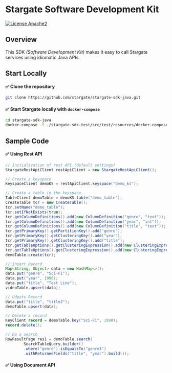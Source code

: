 # Stargate Software Development Kit

[![License Apache2](https://img.shields.io/hexpm/l/plug.svg)](http://www.apache.org/licenses/LICENSE-2.0)

## Overview

This SDK *(Software Development Kit)* makes it easy to call Stargate services using idiomatic Java APIs.

## Start Locally

#### ✅ Clone the repository

```bash
git clone https://github.com/stargate/stargate-sdk-java.git
```

#### ✅ Start Stargate locally with `docker-compose`

```bash
cd stargate-sdk-java
docker-compose -f ./stargate-sdk-test/src/test/resources/docker-compose.yml up -d
```

## Sample Code

#### ✅ Using Rest API

```java
// Initialization of rest API (default settings)
StargateRestApiClient restApiClient = new StargateRestApiClient();

// Create a keyspace
KeyspaceClient demoKS = restApiClient.keyspace("demo_ks");

// Create a table in the keyspace
TableClient demoTable = demoKS.table("demo_table");
CreateTable tcr = new CreateTable();
tcr.setName("demo_table");
tcr.setIfNotExists(true);
tcr.getColumnDefinitions().add(new ColumnDefinition("genre", "text"));
tcr.getColumnDefinitions().add(new ColumnDefinition("year", "int"));
tcr.getColumnDefinitions().add(new ColumnDefinition("title", "text"));
tcr.getPrimaryKey().getPartitionKey().add("genre");
tcr.getPrimaryKey().getClusteringKey().add("year");
tcr.getPrimaryKey().getClusteringKey().add("title");
tcr.getTableOptions().getClusteringExpression().add(new ClusteringExpression("year", Ordering.DESC));
tcr.getTableOptions().getClusteringExpression().add(new ClusteringExpression("title", Ordering.ASC));
demoTable.create(tcr);

// Insert Record
Map<String, Object> data = new HashMap<>();
data.put("genre", "Sci-Fi");
data.put("year", 1990);
data.put("title", "Test Line");
videoTable.upsert(data);

// Udpate Record
data.put("title", "title2");
demoTable.upsert(data);

// Delete a record
KeyClient record = demoTable.key("Sci-Fi", 1990);
record.delete();

// Do a search
RowResultPage res1 = demoTable.search(
        SearchTableQuery.builder()
        .where("genre").isEqualsTo("genre1")
        .withReturnedFields("title", "year").build());
```

#### ✅ Using Document API





